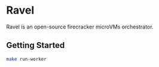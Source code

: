 # Ravel 

Ravel is an open-source firecracker microVMs orchestrator.


## Getting Started

```bash
make run-worker
```